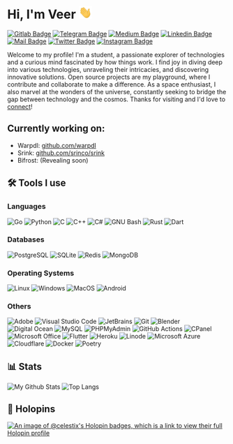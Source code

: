 # Hi, I'm Veer <img src="./wave.gif" width="30px">

[![Gitlab Badge](https://img.shields.io/badge/-celestix-FC6D26?style=flat&logo=GitLab&logoColor=white&link=https://gitlab.com/celestix/)](https://gitlab.com/celestix/)
[![Telegram Badge](https://img.shields.io/badge/-@CaptainPicard-0088cc?style=flat&logo=telegram&logoColor=white&link=https://telegram.me/captainpicard/)](https://telegram.me/captainpicard/)
[![Medium Badge](https://img.shields.io/badge/-@celestix-000000?style=flat&labelColor=000000&logo=Medium&link=https://medium.com/@celestix)](https://medium.com/@celestix)
[![Linkedin Badge](https://img.shields.io/badge/-celestix-blue?style=flat&logo=Linkedin&logoColor=white&link=https://www.linkedin.com/in/celestix/)](https://www.linkedin.com/in/celestix/)
[![Mail Badge](https://img.shields.io/badge/-i@anodite.co-c14438?style=flat&logo=gmail&logoColor=white&link=mailto:i@anodite.co)](mailto:i@anodite.co)
[![Twitter Badge](https://img.shields.io/badge/-@TheVeerRana-1ca0f1?style=flat&labelColor=1ca0f1&logo=twitter&logoColor=white&link=https://twitter.com/TheVeerRana)](https://twitter.com/TheVeerRana)
[![Instagram Badge](https://img.shields.io/badge/-@anonyindian-d10000?style=flat&logo=instagram&logoColor=white&link=https://instagram.com/anonyindian/)](https://instagram.com/anonyindian)

Welcome to my profile! I'm a student, a passionate explorer of technologies and a curious mind fascinated by how things work. I find joy in diving deep into various technologies, unraveling their intricacies, and discovering innovative solutions. Open source projects are my playground, where I contribute and collaborate to make a difference. As a space enthusiast, I also marvel at the wonders of the universe, constantly seeking to bridge the gap between technology and the cosmos. Thanks for visiting and I'd love to [connect](https://www.linkedin.com/in/celestix/)!

## Currently working on:
- Warpdl: [github.com/warpdl](https://github.com/warpdl)
- Srink: [github.com/srinco/srink](https://github.com/srinkco/srink)
- Bifrost: (Revealing soon)

## 🛠️  Tools I use

### Languages
![Go](https://img.shields.io/static/v1?style=for-the-badge&message=Go&color=00ADD8&logo=Go&logoColor=FFFFFF&label=)
![Python](https://img.shields.io/static/v1?style=for-the-badge&message=Python&color=3776AB&logo=Python&logoColor=FFFFFF&label=)
![C](https://img.shields.io/static/v1?style=for-the-badge&message=C&color=222222&logo=C&logoColor=A8B9CC&label=)
![C++](https://img.shields.io/static/v1?style=for-the-badge&message=C%2B%2B&color=00599C&logo=C%2B%2B&logoColor=FFFFFF&label=)
![C#](https://img.shields.io/static/v1?style=for-the-badge&message=C+Sharp&color=default&logo=CSharp&logoColor=FFFFFF&label=)
![GNU Bash](https://img.shields.io/static/v1?style=for-the-badge&message=GNU+Bash&color=4EAA25&logo=GNU+Bash&logoColor=FFFFFF&label=)
![Rust](https://img.shields.io/static/v1?style=for-the-badge&message=Rust&color=000000&logo=Rust&logoColor=FFFFFF&label=)
![Dart](https://img.shields.io/static/v1?style=for-the-badge&message=Dart&color=0175C2&logo=Dart&logoColor=FFFFFF&label=)

### Databases
![PostgreSQL](https://img.shields.io/static/v1?style=for-the-badge&message=PostgreSQL&color=4169E1&logo=PostgreSQL&logoColor=FFFFFF&label=)
![SQLite](https://img.shields.io/static/v1?style=for-the-badge&message=SQLite&color=003545&logo=SQLite&logoColor=FFFFFF&label=)
![Redis](https://img.shields.io/static/v1?style=for-the-badge&message=Redis&color=DC382D&logo=Redis&logoColor=FFFFFF&label=)
![MongoDB](https://img.shields.io/static/v1?style=for-the-badge&message=MongoDB&color=47A248&logo=MongoDB&logoColor=FFFFFF&label=)

### Operating Systems
![Linux](https://img.shields.io/static/v1?style=for-the-badge&message=Linux&color=red&logo=Linux&logoColor=FFFFFF&label=)
![Windows](https://img.shields.io/static/v1?style=for-the-badge&message=Windows&color=0078d4&logo=Windows&logoColor=FFFFFF&label=)
![MacOS](https://img.shields.io/static/v1?style=for-the-badge&message=MacOS&color=black&logo=MacOS&logoColor=FFFFFF&label=)
![Android](https://img.shields.io/static/v1?style=for-the-badge&message=Android&color=3DDC84&logo=Android&logoColor=FFFFFF&label=)

### Others
![Adobe](https://img.shields.io/static/v1?style=for-the-badge&message=Adobe&color=FF0000&logo=Adobe&logoColor=FFFFFF&label=)
![Visual Studio Code](https://img.shields.io/static/v1?style=for-the-badge&message=Visual+Studio+Code&color=007ACC&logo=Visual+Studio+Code&logoColor=FFFFFF&label=)
![JetBrains](https://img.shields.io/static/v1?style=for-the-badge&message=JetBrains&color=000000&logo=JetBrains&logoColor=FFFFFF&label=)
![Git](https://img.shields.io/static/v1?style=for-the-badge&message=Git&color=F05032&logo=Git&logoColor=FFFFFF&label=)
![Blender](https://img.shields.io/static/v1?style=for-the-badge&message=Blender&color=F5792A&logo=Blender&logoColor=FFFFFF&label=)
![Digital Ocean](https://img.shields.io/static/v1?style=for-the-badge&message=Digital+Ocean&color=008bcf&logo=DigitalOcean&logoColor=FFFFFF&label=)
![MySQL](https://img.shields.io/static/v1?style=for-the-badge&message=mysql&color=00758f&logo=mysql&logoColor=FBB040&label=)
![PHPMyAdmin](https://img.shields.io/static/v1?style=for-the-badge&message=Phpmyadmin&color=gray&logo=phpmyadmin&logoColor=FBB040&label=)
![GitHub Actions](https://img.shields.io/static/v1?style=for-the-badge&message=GitHub+Actions&color=2088FF&logo=GitHub+Actions&logoColor=FFFFFF&label=)
![CPanel](https://img.shields.io/static/v1?style=for-the-badge&message=CPanel&color=000000&logo=Cpanel&label=)
![Microsoft Office](https://img.shields.io/static/v1?style=for-the-badge&message=Microsoft+Office&color=D83B01&logo=Microsoft+Office&logoColor=FFFFFF&label=)
![Flutter](https://img.shields.io/static/v1?style=for-the-badge&message=Flutter&color=42A5F5&logo=flutter&logoColor=FFFFFF&label=)
![Heroku](https://img.shields.io/static/v1?style=for-the-badge&message=Heroku&color=430098&logo=Heroku&logoColor=FFFFFF&label=)
![Linode](https://img.shields.io/static/v1?style=for-the-badge&message=Linode&color=00A95C&logo=Linode&logoColor=FFFFFF&label=)
![Microsoft Azure](https://img.shields.io/static/v1?style=for-the-badge&message=Azure&color=007FFF&logo=MicrosoftAzure&logoColor=FFFFFF&label=)
![Cloudflare](https://img.shields.io/static/v1?style=for-the-badge&message=Cloudflare&color=F38020&logo=Cloudflare&logoColor=FFFFFF&label=)
![Docker](https://img.shields.io/static/v1?style=for-the-badge&message=Docker&color=2496ED&logo=Docker&logoColor=FFFFFF&label=)
![Poetry](https://img.shields.io/static/v1?style=for-the-badge&message=Poetry&color=60A5FA&logo=Poetry&logoColor=FFFFFF&label=)

## 📊 Stats
![My Github Stats](https://github-readme-streak-stats.herokuapp.com/?user=Celestix&theme=dark&hide_border=false)
![Top Langs](https://github-readme-stats.vercel.app/api/top-langs/?username=Celestix&langs_count=10&layout=compact&theme=radical)

## 🦖 Holopins
[![An image of @celestix's Holopin badges, which is a link to view their full Holopin profile](https://holopin.me/anonyindian)](https://holopin.io/@anonyindian)

